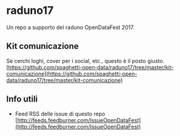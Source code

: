 # raduno17
Un repo a supporto del raduno OpenDataFest 2017.

## Kit comunicazione
Se cerchi loghi, cover per i social, etc., questo è il posto giusto.
[https://github.com/spaghetti-open-data/raduno17/tree/master/kit-comunicazione](https://github.com/spaghetti-open-data/raduno17/tree/master/kit-comunicazione)


## Info utili

- Feed RSS delle issue di questo repo [http://feeds.feedburner.com/IssueOpenDataFest](http://feeds.feedburner.com/IssueOpenDataFest)
